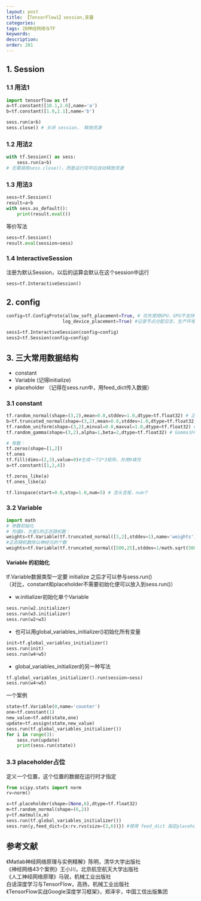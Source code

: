 ```yaml
---
layout: post
title: 【TensorFlow1】session,变量
categories:
tags: 2B神经网络与TF
keywords:
description:
order: 281
---
```


## 1. Session
### 1.1 用法1
```py
import tensorflow as tf
a=tf.constant([10.1,2.0],name='a')
b=tf.constant([1.0,2.1],name='b')

sess.run(a+b)
sess.close() # 关闭 session， 释放资源
```
### 1.2 用法2
```py
with tf.Session() as sess:
    sess.run(a+b)
# 无需调用sess.close()，而是运行完毕后自动释放资源
```
### 1.3 用法3
```py
sess=tf.Session()
result=a+b
with sess.as_default():
    print(result.eval())
```
等价写法
```py
sess=tf.Session()
result.eval(session=sess)
```
### 1.4 InteractiveSession
注册为默认Session，以后的运算会默认在这个session中运行
```py
sess=tf.InteractiveSession()
```

## 2. config
```py
config=tf.ConfigProto(allow_soft_placement=True, # 优先使用GPU，GPU不支持的时候换成CPU，而不是报错
                     log_device_placement=True) #记录节点分配日志，生产环境下可以设定为False以减小日志量

sess1=tf.InteractiveSession(config=config)
sess2=tf.Session(config=config)
```

## 3. 三大常用数据结构
- constant
- Variable (记得initialize)
- placeholder （记得在sess.run中，用feed_dict传入数据）


### 3.1 constant
```py
tf.random_normal(shape=(3,2),mean=0.0,stddev=1.0,dtype=tf.float32) # 正态分布
b=tf.truncated_normal(shape=(3,2),mean=0.0,stddev=1.0,dtype=tf.float32) # 正态分布，如果离差超过2标准差，则重新随机
tf.random_uniform(shape=(3,2),minval=0.0,maxval=1.0,dtype=tf.float32) # 均匀分布
tf.random_gamma(shape=(3,2),alpha=1,beta=2,dtype=tf.float32) # Gamma分布

# 常数：
tf.zeros(shape=[1,2])
tf.ones
tf.fill(dims=(2,3),value=9)#生成一个2*3矩阵，并用9填充
a=tf.constant([1,2,4])

tf.zeros_like(a)
tf.ones_like(a)

tf.linspace(start=0.0,stop=1.0,num=5) # 含头含尾，num个
```
### 3.2 Variable
```py
import math
# 参数初始化
# 均值0，方差1的正态随机数：
weights=tf.Variable(tf.truncated_normal([3,2],stddev=1),name='weights')
#正态随机数除以神经元的个数
weights=tf.Variable(tf.truncated_normal([500,25],stddev=1/math.sqrt(500)),name='weights')
```
#### Variable 的初始化
tf.Variable数据类型一定要 initialize 之后才可以参与sess.run()   
（对比，constant和placeholder不需要初始化便可以放入到sess.run()）  
- w.initializer初始化单个Variable
```py
sess.run(w2.initializer)
sess.run(w3.initializer)
sess.run(w2+w3)
```
- 也可以用global_variables_initializer()初始化所有变量
```py
init=tf.global_variables_initializer()
sess.run(init)
sess.run(w4+w5)
```
- global_variables_initializer的另一种写法
```py
tf.global_variables_initializer().run(session=sess)
sess.run(w4+w5)
```


一个案例
```py
state=tf.Variable(0,name='counter')
one=tf.constant(1)
new_value=tf.add(state,one)
update=tf.assign(state,new_value)
sess.run(tf.global_variables_initializer())
for i in range(3):
    sess.run(update)
    print(sess.run(state))
```
### 3.3 placeholder占位
定义一个位置，这个位置的数据在运行时才指定
```py
from scipy.stats import norm
rv=norm()

x=tf.placeholder(shape=(None,6),dtype=tf.float32)
m=tf.random_normal(shape=(6,2))
y=tf.matmul(x,m)
sess.run(tf.global_variables_initializer())
sess.run(y,feed_dict={x:rv.rvs(size=(3,6))}) #使用 feed_dict 指定placeholder
```




## 参考文献
《Matlab神经网络原理与实例精解》陈明，清华大学出版社   
《神经网络43个案例》王小川，北京航空航天大学出版社  
《人工神经网络原理》马锐，机械工业出版社  
白话深度学习与TensorFlow，高扬，机械工业出版社  
《TensorFlow实战Google深度学习框架》，郑泽宇，中国工信出版集团
